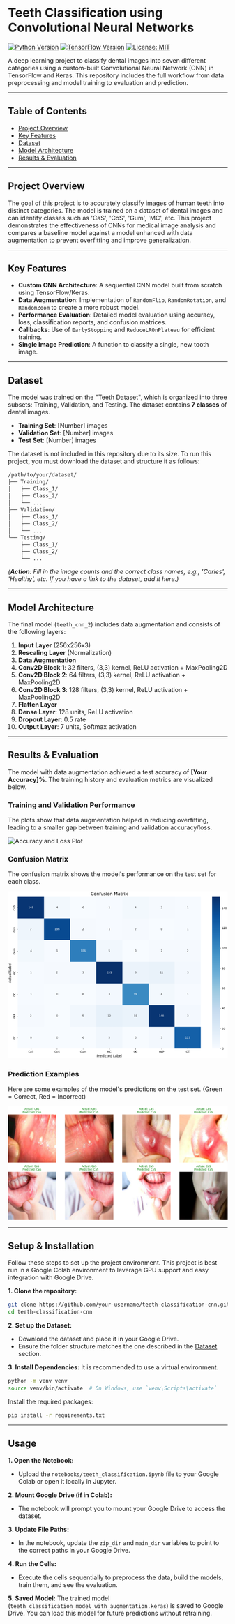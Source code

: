 # Teeth Classification using Convolutional Neural Networks

 <!-- Optional: Create a banner image -->

[![Python Version](https://img.shields.io/badge/Python-3.9+-blue.svg)](https://www.python.org/downloads/)
[![TensorFlow Version](https://img.shields.io/badge/TensorFlow-2.10+-orange.svg)](https://www.tensorflow.org/)
[![License: MIT](https://img.shields.io/badge/License-MIT-yellow.svg)](https://opensource.org/licenses/MIT)

A deep learning project to classify dental images into seven different categories using a custom-built Convolutional Neural Network (CNN) in TensorFlow and Keras. This repository includes the full workflow from data preprocessing and model training to evaluation and prediction.

---

## Table of Contents
- [Project Overview](#project-overview)
- [Key Features](#key-features)
- [Dataset](#dataset)
- [Model Architecture](#model-architecture)
- [Results & Evaluation](#results--evaluation)


---

## Project Overview

The goal of this project is to accurately classify images of human teeth into distinct categories. The model is trained on a dataset of dental images and can identify classes such as 'CaS', 'CoS', 'Gum', 'MC', etc. This project demonstrates the effectiveness of CNNs for medical image analysis and compares a baseline model against a model enhanced with data augmentation to prevent overfitting and improve generalization.

---

## Key Features

- **Custom CNN Architecture**: A sequential CNN model built from scratch using TensorFlow/Keras.
- **Data Augmentation**: Implementation of `RandomFlip`, `RandomRotation`, and `RandomZoom` to create a more robust model.
- **Performance Evaluation**: Detailed model evaluation using accuracy, loss, classification reports, and confusion matrices.
- **Callbacks**: Use of `EarlyStopping` and `ReduceLROnPlateau` for efficient training.
- **Single Image Prediction**: A function to classify a single, new tooth image.

---

## Dataset

The model was trained on the "Teeth Dataset", which is organized into three subsets: Training, Validation, and Testing. The dataset contains **7 classes** of dental images.

- **Training Set**: [Number] images
- **Validation Set**: [Number] images
- **Test Set**: [Number] images

The dataset is not included in this repository due to its size. To run this project, you must download the dataset and structure it as follows:

```
/path/to/your/dataset/
├── Training/
│   ├── Class_1/
│   ├── Class_2/
│   └── ...
├── Validation/
│   ├── Class_1/
│   ├── Class_2/
│   └── ...
└── Testing/
    ├── Class_1/
    ├── Class_2/
    └── ...
```
*(**Action**: Fill in the image counts and the correct class names, e.g., 'Caries', 'Healthy', etc. If you have a link to the dataset, add it here.)*

---

## Model Architecture

The final model (`teeth_cnn_2`) includes data augmentation and consists of the following layers:
1.  **Input Layer** (256x256x3)
2.  **Rescaling Layer** (Normalization)
3.  **Data Augmentation**
4.  **Conv2D Block 1**: 32 filters, (3,3) kernel, ReLU activation + MaxPooling2D
5.  **Conv2D Block 2**: 64 filters, (3,3) kernel, ReLU activation + MaxPooling2D
6.  **Conv2D Block 3**: 128 filters, (3,3) kernel, ReLU activation + MaxPooling2D
7.  **Flatten Layer**
8.  **Dense Layer**: 128 units, ReLU activation
9.  **Dropout Layer**: 0.5 rate
10. **Output Layer**: 7 units, Softmax activation

---

## Results & Evaluation

The model with data augmentation achieved a test accuracy of **[Your Accuracy]%**. The training history and evaluation metrics are visualized below.

### Training and Validation Performance

The plots show that data augmentation helped in reducing overfitting, leading to a smaller gap between training and validation accuracy/loss.

![Accuracy and Loss Plot](results/accuracy_loss_plot.png)

### Confusion Matrix

The confusion matrix shows the model's performance on the test set for each class.

![Confusion Matrix](results/confusion_matrix.png)

### Prediction Examples

Here are some examples of the model's predictions on the test set. (Green = Correct, Red = Incorrect)

![Prediction Examples](results/prediction_examples.png)

---

## Setup & Installation

Follow these steps to set up the project environment. This project is best run in a Google Colab environment to leverage GPU support and easy integration with Google Drive.

**1. Clone the repository:**
```bash
git clone https://github.com/your-username/teeth-classification-cnn.git
cd teeth-classification-cnn
```

**2. Set up the Dataset:**
- Download the dataset and place it in your Google Drive.
- Ensure the folder structure matches the one described in the [Dataset](#dataset) section.

**3. Install Dependencies:**
It is recommended to use a virtual environment.
```bash
python -m venv venv
source venv/bin/activate  # On Windows, use `venv\Scripts\activate`
```
Install the required packages:
```bash
pip install -r requirements.txt
```

---

## Usage

**1. Open the Notebook:**
- Upload the `notebooks/teeth_classification.ipynb` file to your Google Colab or open it locally in Jupyter.

**2. Mount Google Drive (if in Colab):**
- The notebook will prompt you to mount your Google Drive to access the dataset.

**3. Update File Paths:**
- In the notebook, update the `zip_dir` and `main_dir` variables to point to the correct paths in your Google Drive.

**4. Run the Cells:**
- Execute the cells sequentially to preprocess the data, build the models, train them, and see the evaluation.

**5. Saved Model:**
The trained model (`teeth_classification_model_with_augmentation.keras`) is saved to Google Drive. You can load this model for future predictions without retraining.
